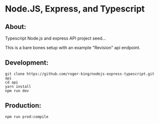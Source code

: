 # Node.JS, Express, and Typescript

## About:
Typescript Node.js and express API project seed...

This is a bare bones setup with an example "Revision" api endpoint.

## Development:
```
git clone https://github.com/roger-king/nodejs-express-typescript.git api
cd api
yarn install
npm run dev
```

## Production:

```
npm run prod:compile
```